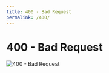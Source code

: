 ```yaml
---
title: 400 - Bad Request
permalink: /400/
---
```

# 400 - Bad Request  
![400 - Bad Request](http://i.imgur.com/V75nGLB.jpg)  

